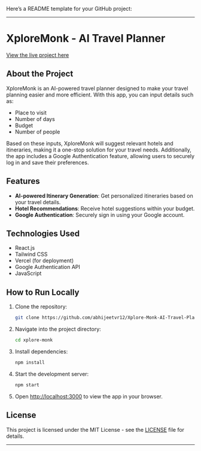 Here’s a README template for your GitHub project:

---

# XploreMonk - AI Travel Planner

[View the live project here](https://xplore-monk-ai-travel-planner.vercel.app/)

## About the Project

XploreMonk is an AI-powered travel planner designed to make your travel planning easier and more efficient. With this app, you can input details such as:

- Place to visit
- Number of days
- Budget
- Number of people

Based on these inputs, XploreMonk will suggest relevant hotels and itineraries, making it a one-stop solution for your travel needs. Additionally, the app includes a Google Authentication feature, allowing users to securely log in and save their preferences.

## Features

- **AI-powered Itinerary Generation**: Get personalized itineraries based on your travel details.
- **Hotel Recommendations**: Receive hotel suggestions within your budget.
- **Google Authentication**: Securely sign in using your Google account.

## Technologies Used

- React.js
- Tailwind CSS
- Vercel (for deployment)
- Google Authentication API
- JavaScript

## How to Run Locally

1. Clone the repository:
   ```bash
   git clone https://github.com/abhijeetvr12/Xplore-Monk-AI-Travel-Planner.git
   ```

2. Navigate into the project directory:
   ```bash
   cd xplore-monk
   ```

3. Install dependencies:
   ```bash
   npm install
   ```

4. Start the development server:
   ```bash
   npm start
   ```

5. Open [http://localhost:3000](http://localhost:3000) to view the app in your browser.

## License

This project is licensed under the MIT License - see the [LICENSE](LICENSE) file for details.

---

